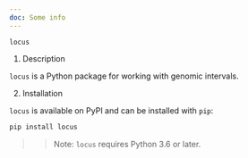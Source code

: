 ```yaml
---
doc: Some info
---
```


`locus`

1. Description

`locus` is a Python package for working with genomic intervals.

2. Installation

`locus` is available on PyPI and can be installed with `pip`:

```bash
pip install locus
```

>> Note: `locus` requires Python 3.6 or later.